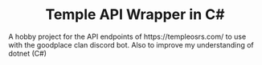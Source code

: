 <h1 align="center" id="title">Temple API Wrapper in C#</h1>

<p id="description">A hobby project for the API endpoints of https://templeosrs.com/ to use with the goodplace clan discord bot. Also to improve my understanding of dotnet (C#)</p>
